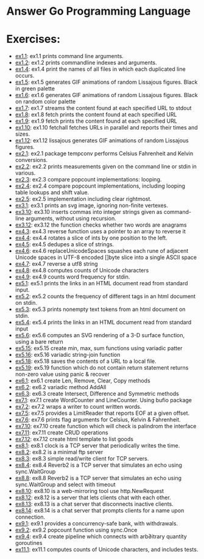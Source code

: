 # Answer Go Programming Language

# Exercises:

- [ex1.1](ex1.1): ex1.1 prints command line arguments.
- [ex1.2](ex1.2): ex1.2 prints commandline indexes and arguments.
- [ex1.4](ex1.4): ex1.4 print the names of all files in which each duplicated line occurs.
- [ex1.5](ex1.5): ex1.5 generates GIF animations of random Lissajous figures. Black in green palette
- [ex1.6](ex1.6): ex1.6 generates GIF animations of random Lissajous figures. Black on random color palette
- [ex1.7](ex1.7): ex1.7 streams the content found at each specified URL to stdout
- [ex1.8](ex1.8): ex1.8 fetch prints the content found at each specified URL
- [ex1.9](ex1.9): ex1.9 fetch prints the content found at each specified URL
- [ex1.10](ex1.10): ex1.10 fetchall fetches URLs in parallel and reports their times and sizes.
- [ex1.12](ex1.12): ex1.12 lissajous generates GIF animations of random Lissajous figures.
- [ex2.1](ex2.1): ex2.1 package tempconv performs Celsius Fahrenheit and Kelvin conversions.
- [ex2.2](ex2.2): ex2.2 prints measurements given on the command line or stdin in various.
- [ex2.3](ex2.3): ex2.3 compare popcount implementations: looping.
- [ex2.4](ex2.4): ex2.4 compare popcount implementations, including looping table lookups and shift value.
- [ex2.5](ex2.5): ex2.5 implementation including clear rightmost.
- [ex3.1](ex3.1): ex3.1 prints an svg image, ignoring non-finite vertexes.
- [ex3.10](ex3.10): ex3.10 inserts commas into integer strings given as command-line arguments, without using recursion.
- [ex3.12](ex3.12): ex3.12 the function checks whether two words are anagrams
- [ex4.3](ex4.3): ex4.3 reverse function uses a pointer to an array to reverse it
- [ex4.4](ex4.4): ex4.4 rotates a slice of ints by one position to the left.
- [ex4.5](ex4.5): ex4.5 dedupes a slice of strings.
- [ex4.6](ex4.6): ex4.6 replaceUnicodeSpaces squashes each rune of adjacent Unicode spaces in UTF-8 encoded []byte slice into a single ASCII space
- [ex4.7](ex4.7): ex4.7 reverse a utf8 string
- [ex4.8](ex4.8): ex4.8 computes counts of Unicode characters
- [ex4.9](ex4.9): ex4.9 counts word frequency for stdin.
- [ex5.1](ex5.1): ex5.1 prints the links in an HTML document read from standard input.
- [ex5.2](ex5.2): ex5.2 counts the frequency of different tags in an html document on stdin.
- [ex5.3](ex5.3): ex5.3 prints nonempty text tokens from an html document on stdin.
- [ex5.4](ex5.4): ex5.4 prints the links in an HTML document read from standard input
- [ex5.6](ex5.6): ex5.6 computes an SVG rendering of a 3-D surface function, using a bare return
- [ex5.15](ex5.15): ex5.15 create min, max, sum functions using variadic patter
- [ex5.16](ex5.16): ex5.16 variadic string-join function
- [ex5.18](ex5.18): ex5.18 saves the contents of a URL to a local file.
- [ex5.19](ex5.19): ex5.19 function which do not contain return statement returns non-zero value using panic & recover
- [ex6.1](ex6.1): ex6.1 create Len, Remove, Clear, Copy methods
- [ex6.2](ex6.2): ex6.2 variadic method AddAll
- [ex6.3](ex6.2): ex6.3 create Intersect, Difference and Symmetric methods
- [ex7.1](ex7.1): ex7.1 create WordCounter and LineCounter. Using bufio package
- [ex7.2](ex7.2): ex7.2 wraps a writer to count written words.
- [ex7.5](ex7.5): ex7.5 provides a LimitReader that reports EOF at a given offset.
- [ex7.6](ex7.6): ex7.6 prints flag arguments for Celsius, Kelvin & Fahrenheit.
- [ex7.10](ex7.10): ex7.10 create function which will check is palindrom the interface
- [ex7.11](ex7.11): ex7.11 create CRUD operations
- [ex7.12](ex7.12): ex7.12 create html template to list goods
- [ex8.1](ex8.1): ex8.1 clock is a TCP server that periodically writes the time.
- [ex8.2](ex8.2): ex8.2 is a minimal ftp server
- [ex8.3](ex8.3): ex8.3 simple read/write client for TCP servers.
- [ex8.4](ex8.4): ex8.4 Reverb2 is a TCP server that simulates an echo using sync.WaitGroup
- [ex8.8](ex8.8): ex8.8 Reverb2 is a TCP server that simulates an echo using sync.WaitGroup and select with timeout 
- [ex8.10](ex8.10): ex8.10 is a web-mirroring tool use http.NewRequest
- [ex8.12](ex8.12): ex8.12 is a server that lets clients chat with each other.
- [ex8.13](ex8.13): ex8.13 is a chat server that disconnects inactive clients.
- [ex8.14](ex8.14): ex8.14 is a chat server that prompts clients for a name upon connection.
- [ex9.1](ex9.1): ex9.1 provides a concurrency-safe bank, with withdrawals.
- [ex9.2](ex9.2): ex9.2 popcount function using sync.Once
- [ex9.4](ex9.4): ex9.4 create pipeline which connects with arb∂itrary quantity goroutines
- [ex11.1](ex11.1): ex11.1 computes counts of Unicode characters, and includes tests.